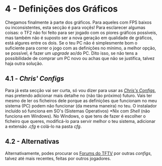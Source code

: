 # 4 - Definições dos Gráficos

Chegamos finalmente à parte dos gráficos.
Para aqueles com FPS baixos ou inconsistentes, esta secção é para voçês!
Para esclarecer algumas coisas: o TF2 não foi feito para ser jogado com os piores gráficos possíveis, mas também não é suposto ser a nova geração em qualidade de gráficos, está algures entre os dois.
Se o teu PC não é simplesmente bom o suficiente para correr o jogo com as definições no mínimo, a melhor opção, se possível, é fazer um _upgrade_ ao/do PC.
Dito isso, se não tens a possibilidade de comprar um PC novo ou achas que não se justifica, talvez haja outra solução.

## 4.1 - _Chris' Configs_

Para já esta secção vai ser curta, só vou dizer para usar as [_Chris's Configs_](https://github.com/tf2configs/tf2configs "Chris's Configs GitHub Repo"), mas pretendo adicionar mais detalhe no (não tão próximo) futuro.
Vais ter mesmo de ler os ficheiros dele porque as definições que funcionam no meu sistema (PC) podem não funcionar (da mesma maneira) no teu.
O instalador incluído só funciona em SO's (Sistemas Operativos) \*Nix com _Shell_ (não funciona em Windows).
No Windows, o que tens de fazer é escolher o ficheiro que queres, modificá-lo para servir melhor o teu sistema, adicionar a extensão _.cfg_ e colá-lo na pasta _cfg_.

## 4.2 - Alternativas

Alternativamente, podes procurar os [Forums do TFTV](http://www.teamfortress.tv/forum/8/customization "TeamFortress.TV Forums") por outras _configs_, talvez até mais recentes, feitas por outros jogadores.
